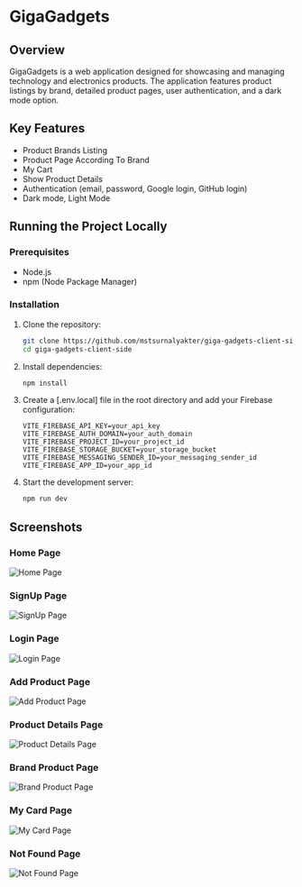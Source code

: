 # GigaGadgets

## Overview
GigaGadgets is a web application designed for showcasing and managing technology and electronics products. The application features product listings by brand, detailed product pages, user authentication, and a dark mode option.


## Key Features
- Product Brands Listing
- Product Page According To Brand
- My Cart
- Show Product Details
- Authentication (email, password, Google login, GitHub login)
- Dark mode, Light Mode

## Running the Project Locally

### Prerequisites
- Node.js
- npm (Node Package Manager)

### Installation
1. Clone the repository:
    ```sh
    git clone https://github.com/mstsurnalyakter/giga-gadgets-client-side.git
    cd giga-gadgets-client-side
    ```

2. Install dependencies:
    ```sh
    npm install
    ```

3. Create a [.env.local] file in the root directory and add your Firebase configuration:
    ```env
    VITE_FIREBASE_API_KEY=your_api_key
    VITE_FIREBASE_AUTH_DOMAIN=your_auth_domain
    VITE_FIREBASE_PROJECT_ID=your_project_id
    VITE_FIREBASE_STORAGE_BUCKET=your_storage_bucket
    VITE_FIREBASE_MESSAGING_SENDER_ID=your_messaging_sender_id
    VITE_FIREBASE_APP_ID=your_app_id
    ```

4. Start the development server:
    ```sh
    npm run dev
    ```

## Screenshots

### Home Page
![Home Page](https://i.postimg.cc/W1jVdFWJ/home.png)

### SignUp Page
![SignUp Page](https://i.postimg.cc/JnyVfbnS/signup.png)

### Login Page
![Login Page](https://i.postimg.cc/yxcqds0P/login.png)

### Add Product Page
![Add Product Page](https://i.postimg.cc/MHx57Sht/add-product.png)

### Product Details Page
![Product Details Page](https://i.postimg.cc/3Jt1vz9C/details.png)

### Brand Product Page
![Brand Product Page](https://i.postimg.cc/W4kwxzVX/band.png)

### My Card Page
![My Card Page](https://i.postimg.cc/NG473Whq/cart.png)

### Not Found Page
![Not Found Page](https://i.postimg.cc/ZKsPRpKw/404.png)
